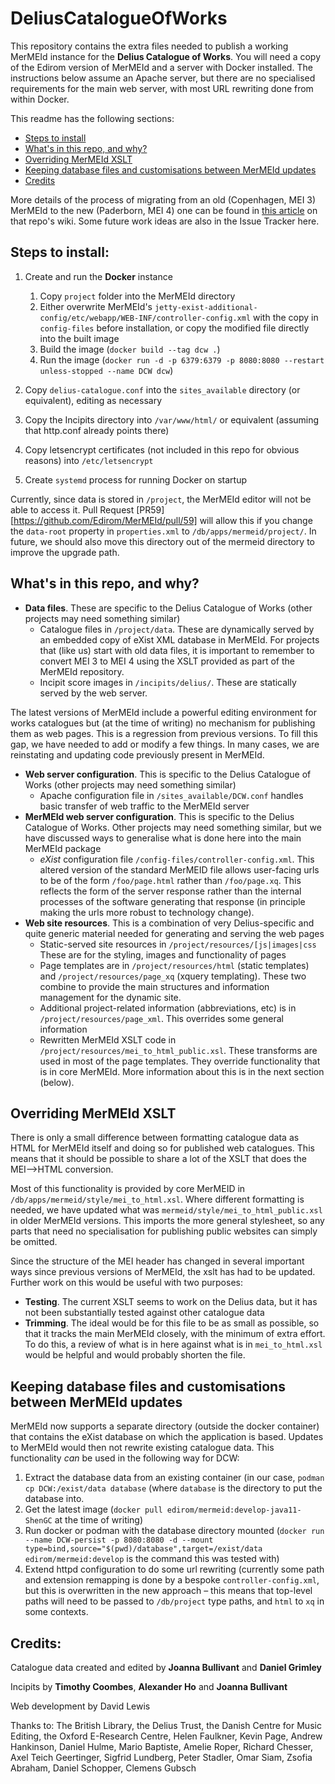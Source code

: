 # DeliusCatalogueOfWorks
This repository contains the extra files needed to publish a working MerMEId instance for the **Delius Catalogue of Works**. You will need a copy of the Edirom version of MerMEId and a server with Docker installed. The instructions below assume an Apache server, but there are no specialised requirements for the main web server, with most URL rewriting done from within Docker.

This readme has the following sections:
 * [Steps to install](#steps-to-install)
 * [What's in this repo, and why?](#whats-in-this-repo-and-why)
 * [Overriding MerMEId XSLT](#overriding-mermeid-xslt)
 * [Keeping database files and customisations between MerMEId updates](#keeping-database-files-and-customisations-between-MerMEId-updates)
 * [Credits](#credits)

More details of the process of migrating from an old (Copenhagen, MEI 3) MerMEId to the new (Paderborn, MEI 4) one can be found in [this article](https://github.com/Edirom/MerMEId/wiki/Migrating-from-old-(kb-dk)-MerMEId-install-to-the-2021-dev-branch) on that repo's wiki. Some future work ideas are also in the Issue Tracker here.

## Steps to install:

  1. Create and run the **Docker** instance
     1. Copy `project` folder into the MerMEId directory
     1. Either overwrite MerMEId's `jetty-exist-additional-config/etc/webapp/WEB-INF/controller-config.xml` with the copy in `config-files` before installation, or copy the modified file directly into the built image
     1. Build the image (`docker build --tag dcw .`)
     1. Run the image (`docker run -d -p 6379:6379 -p 8080:8080 --restart unless-stopped --name DCW dcw`) 

  1. Copy `delius-catalogue.conf` into the `sites_available` directory (or equivalent), editing as necessary
  1. Copy the Incipits directory into `/var/www/html/` or equivalent (assuming that http.conf already points there)
  1. Copy letsencrypt certificates (not included in this repo for obvious reasons) into `/etc/letsencrypt`
  1. Create `systemd` process for running Docker on startup

Currently, since data is stored in `/project`, the MerMEId editor will not be able to access it. Pull Request [PR59][https://github.com/Edirom/MerMEId/pull/59] will  allow this if you change the `data-root` property in `properties.xml` to `/db/apps/mermeid/project/`. In future, we should also move this directory out of the mermeid directory to improve the upgrade path.

## What's in this repo, and why?
 * **Data files**. These are specific to the Delius Catalogue of Works (other projects may need something similar)
   * Catalogue files in `/project/data`. These are dynamically served by an embedded copy of eXist XML database in MerMEId. For projects that (like us) start with old data files, it is important to remember to convert MEI 3 to MEI 4 using the XSLT provided as part of the MerMEId repository.
   * Incipit score images in `/incipits/delius/`. These are statically served by the web server.

The latest versions of MerMEId include a powerful editing environment for works catalogues but (at the time of writing) no mechanism for publishing them as web pages. This is a regression from previous versions. To fill this gap, we have needed to add or modify a few things. In many cases, we are reinstating and updating code previously present in MerMEId.

 * **Web server configuration**. This is specific to the Delius Catalogue of Works (other projects may need something similar)
   * Apache configuration file in `/sites_available/DCW.conf` handles basic transfer of web traffic to the MerMEId server
 * **MerMEId web server configuration**. This is specific to the Delius Catalogue of Works. Other projects may need something similar, but we have discussed ways to generalise what is done here into the main MerMEId package
   * *eXist* configuration file `/config-files/controller-config.xml`. This altered version of the standard MerMEID file allows user-facing urls to be of the form `/foo/page.html` rather than `/foo/page.xq`. This reflects the form of the server response rather than the internal processes of the software generating that response (in principle making the urls more robust to technology change).
 * **Web site resources**. This is a combination of very Delius-specific and quite generic material needed for generating and serving the web pages
   * Static-served site resources in `/project/resources/[js|images|css` These are for the styling, images and functionality of pages
   * Page templates are in `/project/resources/html` (static templates) and `/project/resources/page_xq` (xquery templating). These two combine to provide the main structures and information management for the dynamic site. 
   * Additional project-related information (abbreviations, etc) is in `/project/resources/page_xml`. This overrides some general information
   * Rewritten MerMEId XSLT code in `/project/resources/mei_to_html_public.xsl`. These transforms are used in most of the page templates. They override functionality that is in core MerMEId. More information about this is in the next section (below).

## Overriding MerMEId XSLT
There is only a small difference between formatting catalogue data as HTML for MerMEId itself and doing so for published web catalogues. This means that it should be possible to share a lot of the XSLT that does the MEI-->HTML conversion.

Most of this functionality is provided by core MerMEID in `/db/apps/mermeid/style/mei_to_html.xsl`. Where different formatting is needed, we have updated what was `mermeid/style/mei_to_html_public.xsl` in older MerMEId versions. This imports the more general stylesheet, so any parts that need no specialisation for publishing public websites can simply be omitted.

Since the structure of the MEI header has changed in several important ways since previous versions of MerMEId, the xslt has had to be updated. Further work on this would be useful with two purposes:
 * **Testing**. The current XSLT seems to work on the Delius data, but it has not been substantially tested against other catalogue data
 * **Trimming**. The ideal would be for this file to be as small as possible, so that it tracks the main MerMEId closely, with the minimum of extra effort. To do this, a review of what is in here against what is in `mei_to_html.xsl` would be helpful and would probably shorten the file.

## Keeping database files and customisations between MerMEId updates

MerMEId now supports a separate directory (outside the docker container) that contains the eXist database on which the application is based. Updates to MerMEId would then not rewrite existing catalogue data. This functionality _can_ be used in the following way for DCW:
 1. Extract the database data from an existing container (in our case, `podman cp DCW:/exist/data database` (where `database` is the directory to put the database into.
 2. Get the latest image (`docker pull edirom/mermeid:develop-java11-ShenGC` at the time of writing)
 3. Run docker or podman with the database directory mounted (`docker run --name DCW-persist -p 8080:8080 -d --mount type=bind,source="$(pwd)/database",target=/exist/data edirom/mermeid:develop` is the command this was tested with)
 4. Extend httpd configuration to do some url rewriting (currently some path and extension remapping is done by a bespoke `controller-config.xml`, but this is overwritten in the new approach – this means that top-level paths will need to be passed to `/db/project` type paths, and `html` to `xq` in some contexts.


## Credits:

Catalogue data created and edited by **Joanna Bullivant** and **Daniel Grimley**

Incipits by **Timothy Coombes**, **Alexander Ho** and **Joanna Bullivant**

Web development by David Lewis

Thanks to: The British Library, the Delius Trust, the Danish Centre for Music Editing, the Oxford E-Research Centre, Helen Faulkner, Kevin Page, Andrew Hankinson, Daniel Hulme, Mario Baptiste, Amelie Roper, Richard Chesser, Axel Teich Geertinger, Sigfrid Lundberg, Peter Stadler, Omar Siam, Zsofia Abraham, Daniel Schopper, Clemens Gubsch

